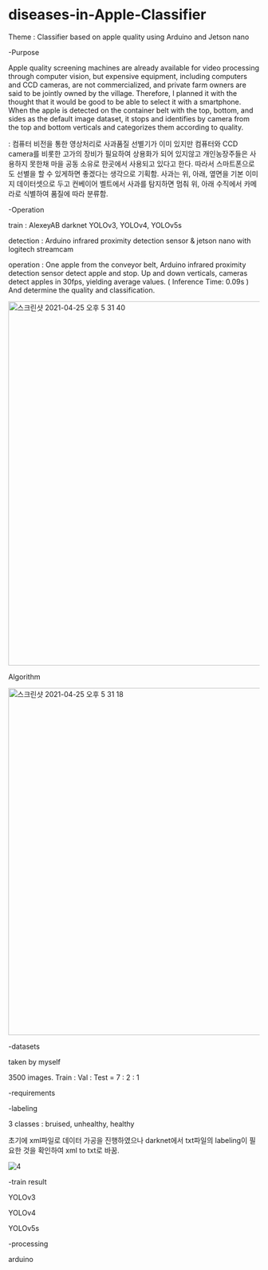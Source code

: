 # diseases-in-Apple-Classifier
Theme : Classifier based on apple quality using Arduino and Jetson nano

-Purpose

Apple quality screening machines are already available for video processing through computer vision, but expensive equipment, 
including computers and CCD cameras, are not commercialized, and private farm owners are said to be jointly owned by the village.
Therefore, I planned it with the thought that it would be good to be able to select it with a smartphone.
When the apple is detected on the container belt with the top, bottom, and sides as the default image dataset, 
it stops and identifies by camera from the top and bottom verticals and categorizes them according to quality.

: 컴퓨터 비전을 통한 영상처리로 사과품질 선별기가 이미 있지만 컴퓨터와 CCD camera를 비롯한 고가의 장비가 필요하여 상용화가 되어 있지않고 
 개인농장주들은 사용하지 못한채 마을 공동 소유로 한곳에서 사용되고 있다고 한다. 따라서 스마트폰으로도 선별을 할 수 있게하면 좋겠다는 생각으로 기획함.
 사과는 위, 아래, 옆면을 기본 이미지 데이터셋으로 두고 컨베이어 벨트에서 사과를 탐지하면 멈춰 위, 아래 수직에서 카메라로 식별하여 품질에 따라 분류함.


-Operation

train  : AlexeyAB darknet YOLOv3, YOLOv4, YOLOv5s

detection : Arduino infrared proximity detection sensor & jetson nano with logitech streamcam

operation : One apple from the conveyor belt, Arduino infrared proximity detection sensor detect apple and stop.
            Up and down verticals, cameras detect apples in 30fps, yielding average values. ( Inference Time: 0.09s )
            And determine the quality and classification.

<img width="729" alt="스크린샷 2021-04-25 오후 5 31 40" src="https://user-images.githubusercontent.com/82746560/115986669-4b5a3500-a5ec-11eb-93d2-15c360dc32e3.png">

Algorithm

<img width="695" alt="스크린샷 2021-04-25 오후 5 31 18" src="https://user-images.githubusercontent.com/82746560/115986719-93795780-a5ec-11eb-8abb-b0f5479fcacb.png">


-datasets

taken by myself

3500 images. Train : Val : Test = 7 : 2 : 1


-requirements

-labeling

3 classes : bruised, unhealthy, healthy

초기에 xml파일로 데이터 가공을 진행하였으나 darknet에서 txt파일의 labeling이 필요한 것을 확인하여 xml to txt로 바꿈.

![4](https://user-images.githubusercontent.com/82746560/116022482-3ed5eb00-a685-11eb-9a98-a3132a300751.PNG)


-train result

YOLOv3

YOLOv4

YOLOv5s

-processing

arduino
